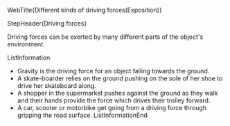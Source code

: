 WebTitle{Different kinds of driving forces(Exposition)}

StepHeader{Driving forces}

Driving forces can be exerted by many different parts of the object's environment.

ListInformation
- Gravity is the driving force for an object falling towards the ground.
- A skate-boarder relies on the ground pushing on the sole of her shoe to drive her skateboard along.
- A shopper in the supermarket pushes against the ground as they walk and their hands provide the force which drives their trolley forward.
- A car, scooter or motorbike get going from a driving force through gripping the road surface.
ListInformationEnd


